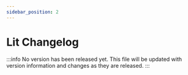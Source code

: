 ```yaml
---
sidebar_position: 2
---
```


# Lit Changelog 

:::info 
No version has been released yet. This file will be updated with version information and changes as they are released.
:::